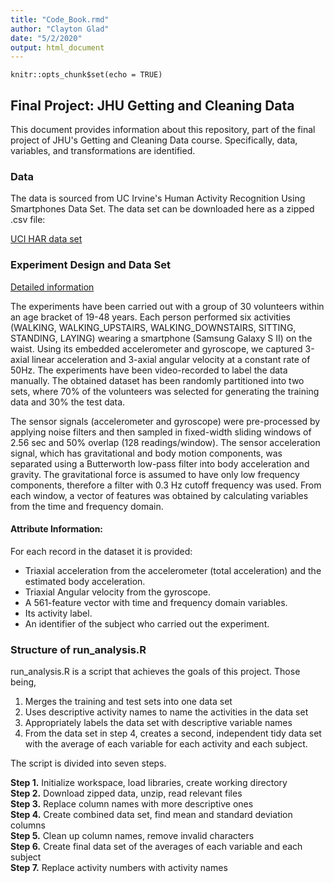 ```yaml
---
title: "Code_Book.rmd"
author: "Clayton Glad"
date: "5/2/2020"
output: html_document
---
```


```{r setup, include=FALSE}
knitr::opts_chunk$set(echo = TRUE)
```

## Final Project: JHU Getting and Cleaning Data

This document provides information about this repository, part of the final 
project of JHU's Getting and Cleaning Data course. Specifically, data, variables,
and transformations are identified.

### Data

The data is sourced from UC Irvine's Human Activity Recognition Using Smartphones Data Set. The data set can be downloaded here as a zipped .csv file:

[UCI HAR data set](https://d396qusza40orc.cloudfront.net/getdata%2Fprojectfiles%2FUCI%20HAR%20Dataset.zip)

### Experiment Design and Data Set

[Detailed information](http://archive.ics.uci.edu/ml/datasets/Human+Activity+Recognition+Using+Smartphones)

The experiments have been carried out with a group of 30 volunteers within an age bracket of 19-48 years. Each person performed six activities (WALKING, WALKING_UPSTAIRS, WALKING_DOWNSTAIRS, SITTING, STANDING, LAYING) wearing a smartphone (Samsung Galaxy S II) on the waist. Using its embedded accelerometer and gyroscope, we captured 3-axial linear acceleration and 3-axial angular velocity at a constant rate of 50Hz. The experiments have been video-recorded to label the data manually. The obtained dataset has been randomly partitioned into two sets, where 70% of the volunteers was selected for generating the training data and 30% the test data.

The sensor signals (accelerometer and gyroscope) were pre-processed by applying noise filters and then sampled in fixed-width sliding windows of 2.56 sec and 50% overlap (128 readings/window). The sensor acceleration signal, which has gravitational and body motion components, was separated using a Butterworth low-pass filter into body acceleration and gravity. The gravitational force is assumed to have only low frequency components, therefore a filter with 0.3 Hz cutoff frequency was used. From each window, a vector of features was obtained by calculating variables from the time and frequency domain.

#### Attribute Information:

For each record in the dataset it is provided:
<ul>
<li>Triaxial acceleration from the accelerometer (total acceleration) and the estimated body acceleration.</li>
<li>Triaxial Angular velocity from the gyroscope.</li>
<li>A 561-feature vector with time and frequency domain variables.</li>
<li>Its activity label.</li>
<li>An identifier of the subject who carried out the experiment.</li>
</ul>

### Structure of run_analysis.R

run_analysis.R is a script that achieves the goals of this project. Those being,
<br>
<ol>
<li>Merges the training and test sets into one data set</li>
<li>Uses descriptive activity names to name the activities in the data set</li>
<li>Appropriately labels the data set with descriptive variable names</li>
<li>From the data set in step 4, creates a second, independent tidy data set with the average of each variable for each activity and each subject.</li>
</ol>

The script is divided into seven steps.

<b>Step 1.</b> Initialize workspace, load libraries, create working directory
<br>
<b>Step 2.</b> Download zipped data, unzip, read relevant files
<br>
<b>Step 3.</b> Replace column names with more descriptive ones
<br>
<b>Step 4.</b> Create combined data set, find mean and standard deviation columns
<br>
<b>Step 5.</b> Clean up column names, remove invalid characters                    <br>
<b>Step 6.</b> Create final data set of the averages of each variable and each subject
<br>
<b>Step 7.</b> Replace activity numbers with activity names

